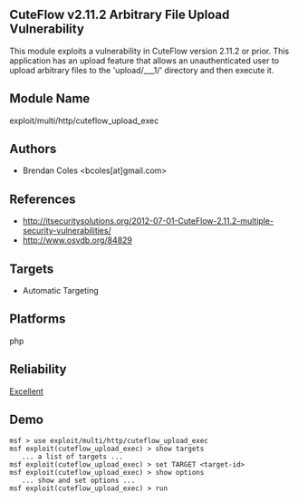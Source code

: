 ## CuteFlow v2.11.2 Arbitrary File Upload Vulnerability

This module exploits a vulnerability in CuteFlow version 
2.11.2 or prior. This application has an upload feature that 
allows an unauthenticated user to upload arbitrary files to 
the 'upload/___1/' directory and then execute it.


## Module Name
exploit/multi/http/cuteflow_upload_exec

## Authors
* Brendan Coles <bcoles[at]gmail.com>


## References
* http://itsecuritysolutions.org/2012-07-01-CuteFlow-2.11.2-multiple-security-vulnerabilities/
* http://www.osvdb.org/84829



## Targets
* Automatic Targeting


## Platforms
php

## Reliability
[Excellent](https://github.com/rapid7/metasploit-framework/wiki/Exploit-Ranking)

## Demo

```
msf > use exploit/multi/http/cuteflow_upload_exec
msf exploit(cuteflow_upload_exec) > show targets
   ... a list of targets ...
msf exploit(cuteflow_upload_exec) > set TARGET <target-id>
msf exploit(cuteflow_upload_exec) > show options
   ... show and set options ...
msf exploit(cuteflow_upload_exec) > run
```
    
    